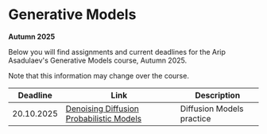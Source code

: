 # Generative Models
**Autumn 2025**

Below you will find assignments and current deadlines for the Arip Asadulaev's Generative Models course, Autumn 2025. 

Note that this information may change over the course.

Deadline | Link | Description|
---------|------|-----------|
20.10.2025 | [Denoising Diffusion Probabilistic Models](https://github.com/RostislavKorst/Generative-Models-2025/blob/main/Assignment%201/1_ddpm.ipynb) | Diffusion Models practice
